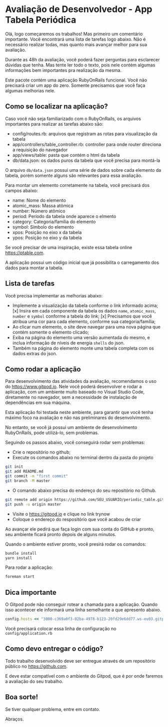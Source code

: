 # Avaliação de Desenvolvedor - App Tabela Periódica

Olá, logo começaremos os trabalhos! Mas primeiro um comentário importante. Você encontrará uma lista de tarefas logo abaixo. Não é necessário realizar todas, mas quanto mais avançar melhor para sua avaliação.

Durante as 48h da avaliação, você poderá fazer perguntas para esclarecer dúvidas que tenha. Mas tente ler todo o texto, pois nele contém algumas informações bem importantes pra realização da mesma.

Este pacote contém uma aplicação RubyOnRails funcional. Você não precisará criar um app do zero. Somente precisamos que você faça algumas melhorias nele.

## Como se localizar na aplicação?

Caso você não seja familiarizado com o RubyOnRails, os arquivos importantes para realizar as tarefas abaixo são:

* config/routes.rb: arquivos que registram as rotas para visualização da tabela
* app/controllers/table_controller.rb: controller para onde router direciona a requisição do navegador
* app/views/table: pasta que contém o html da tabela
* db/data.json: os dados puros da tabela que você precisa para montá-la

O arquivo `db/data.json` possui uma série de dados sobre cada elemento da tabela, porém somente alguns são relevantes para essa avaliação.

Para montar um elemento corretamente na tabela, você precisará dos campos abaixo:

* name: Nome do elemento
* atomic_mass: Massa atômica
* number: Número atômico
* period: Período da tabela onde aparece o elmento
* category: Categoria/família do elemento
* symbol: Símbolo do elemento
* xpos: Posição no eixo x da tabela
* ypos: Posição no eixo y da tabela

Se você precisar de uma inspiração, existe essa tabela online https://ptable.com.

A aplicação possui um código inicial que já possibilita o carregamento dos dados para montar a tabela.

## Lista de tarefas

Você precisa implementar as melhorias abaixo:

- Implemente a visualização da tabela conforme o link informado acima;
[x] Insira em cada componente da tabela os dados `name`, `atomic_mass`, `number` e `symbol` conforme a tabela do link;
[x] Precisamos que você atribua uma cor para cada elemento, conforme sua categoria/família;
- Ao clicar num elemento, o site deve navegar para uma nova página que contém somente o elemento clicado;
- Exiba na página do elemento uma versão aumentada do mesmo, e inclua informação de níveis de energia `shells` do json.
- Também na página do elemento monte uma tabela completa com os dados extras do json.

## Como rodar a aplicação

Para desenvolvimento das atividades da avaliação, recomendamos o uso do https://www.gitpod.io. Nele você poderá desenvolver e rodar a aplicação, com um ambiente muito baseado no Visual Studio Code, diretamente no navegador, sem a necessidade de instalação de dependências em sua máquina.

Esta aplicação foi testada neste ambiente, para garantir que você tenha máximo foco na avaliação e não nas preliminares do desenvolvimento.

No entanto, se você já possui um ambiente de desenvolvimento RubyOnRails, pode utilizá-lo, sem problemas.

Seguindo os passos abaixo, você conseguirá rodar sem problemas:

- Crie o repositório no github;
- Execute os comandos abaixo no terminal dentro da pasta do projeto

```bash
git init
git add README.md
git commit -m "first commit"
git branch -M master
```

- O comando abaixo precisa do endereço do seu repositório no Github.

```bash
git remote add origin https://github.com/SEU_USUARIO/periodic_table.git
git push -u origin master
```

- Visite o https://gitpod.io e clique no link trynow
- Coloque o endereço do respositório que você acabou de criar

Ao avançar ele pedirá que faça login com sua conta do GitHub e pronto, seu ambiente ficará pronto depois de alguns minutos.

Quando o ambiente estiver pronto, você presirá rodar os comandos:

```bash
bundle install
yarn install
```

Para rodar a aplicação:

```bash
foreman start
```

## Dica importante

O Gitpod pode não conseguir rotear a chamada para a aplicação. Quando isso acontecer ele informará uma linha semelhante a que apresento abaixo.

```ruby
config.hosts << "3000-c369a0f3-02ba-4978-b123-20fd29e6dd77.ws-eu03.gitpod.io"
```

Você precisará colocar essa linha de configuração no `config/application.rb`

## Como devo entregar o código?

Todo trabalho desenvolvido deve ser entregue através de um repositório público no https://github.com.

E deve estar compatível com o ambiente do Gitpod, que é por onde faremos a avaliação do seu trabalho.

## Boa sorte!

Se tiver qualquer problema, entre em contato.

Abraços.